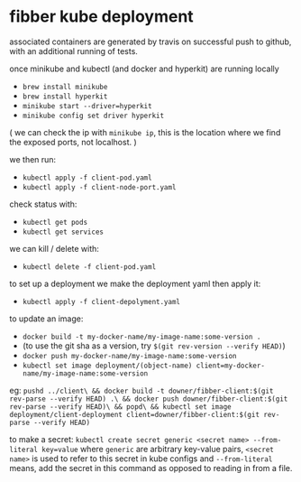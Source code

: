 # fibber kube deployment

associated containers are generated by travis on successful push to github, with an additional running of tests. 

once minikube and kubectl (and docker and hyperkit) are running locally

- `brew install minikube`
- `brew install hyperkit`
- `minikube start --driver=hyperkit`
- `minikube config set driver hyperkit`

( we can check the ip with `minikube ip`, this is the location where we find the exposed ports, not localhost. )

we then run:

- `kubectl apply -f client-pod.yaml`
- `kubectl apply -f client-node-port.yaml`

check status with:

- `kubectl get pods`
- `kubectl get services`

we can kill / delete with:

- `kubectl delete -f client-pod.yaml`

to set up a deployment we make the deployment yaml then apply it:

- `kubectl apply -f client-depolyment.yaml`

to update an image:

- `docker build -t my-docker-name/my-image-name:some-version .`
- (to use the git sha as a version, try `$(git rev-version --verify HEAD)`)
- `docker push my-docker-name/my-image-name:some-version`
- `kubectl set image deployment/(object-name) client=my-docker-name/my-image-name:some-version`

eg:
`pushd ../client\
       && docker build -t downer/fibber-client:$(git rev-parse --verify HEAD) .\
       && docker push downer/fibber-client:$(git rev-parse --verify HEAD)\
       && popd\
       && kubectl set image deployment/client-deployment client=downer/fibber-client:$(git rev-parse --verify HEAD)`

to make a secret:
`kubectl create secret generic <secret name> --from-literal key=value` 
where `generic` are arbitrary key-value pairs, `<secret name>` is used to refer to this secret in kube configs
and `--from-literal` means, add the secret in this command as opposed to reading in from a file. 